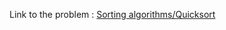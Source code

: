 Link to the problem : [Sorting algorithms/Quicksort](https://www.rosettacode.org/wiki/Sorting_algorithms/Quicksort)
